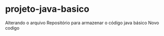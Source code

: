 # projeto-java-basico
Alterando o arquivo Repositório para armazenar o código java básico
Novo codigo